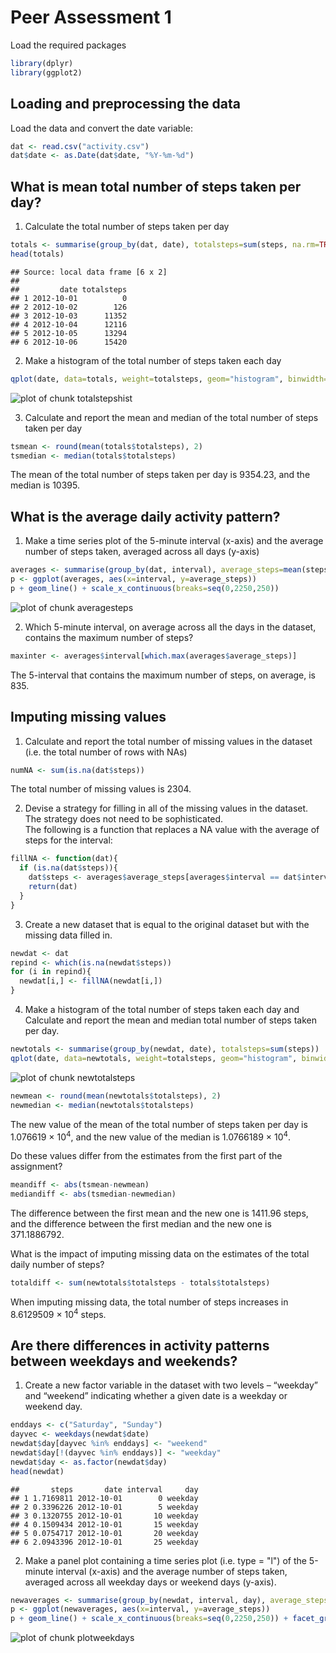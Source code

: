 Peer Assessment 1
========================================================

Load the required packages

```r
library(dplyr)
library(ggplot2)
```

## Loading and preprocessing the data

Load the data and convert the date variable:

```r
dat <- read.csv("activity.csv")
dat$date <- as.Date(dat$date, "%Y-%m-%d")
```

## What is mean total number of steps taken per day?

1. Calculate the total number of steps taken per day

```r
totals <- summarise(group_by(dat, date), totalsteps=sum(steps, na.rm=TRUE))
head(totals)
```

```
## Source: local data frame [6 x 2]
## 
##         date totalsteps
## 1 2012-10-01          0
## 2 2012-10-02        126
## 3 2012-10-03      11352
## 4 2012-10-04      12116
## 5 2012-10-05      13294
## 6 2012-10-06      15420
```

2. Make a histogram of the total number of steps taken each day

```r
qplot(date, data=totals, weight=totalsteps, geom="histogram", binwidth=1)
```

![plot of chunk totalstepshist](figure/totalstepshist-1.png) 

3. Calculate and report the mean and median of the total number of steps taken per day

```r
tsmean <- round(mean(totals$totalsteps), 2)
tsmedian <- median(totals$totalsteps)
```
The mean of the total number of steps taken per day is 9354.23, and the median is 10395.

## What is the average daily activity pattern?

1. Make a time series plot of the 5-minute interval (x-axis) and the average number of steps taken, averaged across all days (y-axis)

```r
averages <- summarise(group_by(dat, interval), average_steps=mean(steps, na.rm=TRUE))
p <- ggplot(averages, aes(x=interval, y=average_steps))
p + geom_line() + scale_x_continuous(breaks=seq(0,2250,250))
```

![plot of chunk averagesteps](figure/averagesteps-1.png) 

2. Which 5-minute interval, on average across all the days in the dataset, contains the maximum number of steps?

```r
maxinter <- averages$interval[which.max(averages$average_steps)]
```
The 5-interval that contains the maximum number of steps, on average, is 835.

## Imputing missing values
1. Calculate and report the total number of missing values in the dataset (i.e. the total number of rows with NAs)

```r
numNA <- sum(is.na(dat$steps))
```
The total number of missing values is 2304.

2. Devise a strategy for filling in all of the missing values in the dataset. The strategy does not need to be sophisticated.   
The following is a function that replaces a NA value with the average of steps for the interval:

```r
fillNA <- function(dat){
  if (is.na(dat$steps)){
    dat$steps <- averages$average_steps[averages$interval == dat$interval]
    return(dat)
  }
}
```

3. Create a new dataset that is equal to the original dataset but with the missing data filled in.

```r
newdat <- dat
repind <- which(is.na(newdat$steps))
for (i in repind){
  newdat[i,] <- fillNA(newdat[i,])
}
```

4. Make a histogram of the total number of steps taken each day and Calculate and report the mean and median total number of steps taken per day.

```r
newtotals <- summarise(group_by(newdat, date), totalsteps=sum(steps))
qplot(date, data=newtotals, weight=totalsteps, geom="histogram", binwidth=1)
```

![plot of chunk newtotalsteps](figure/newtotalsteps-1.png) 

```r
newmean <- round(mean(newtotals$totalsteps), 2)
newmedian <- median(newtotals$totalsteps)
```
The new value of the mean of the total number of steps taken per day is 1.076619 &times; 10<sup>4</sup>, and the new value of the median is 1.0766189 &times; 10<sup>4</sup>.

Do these values differ from the estimates from the first part of the assignment? 

```r
meandiff <- abs(tsmean-newmean)
mediandiff <- abs(tsmedian-newmedian)
```
The difference between the first mean and the new one is 1411.96 steps, and the difference between the first median and the new one is 371.1886792.

What is the impact of imputing missing data on the estimates of the total daily number of steps?

```r
totaldiff <- sum(newtotals$totalsteps - totals$totalsteps)
```
When imputing missing data, the total number of steps increases in 8.6129509 &times; 10<sup>4</sup> steps.

## Are there differences in activity patterns between weekdays and weekends?
1. Create a new factor variable in the dataset with two levels – “weekday” and “weekend” indicating whether a given date is a weekday or weekend day.

```r
enddays <- c("Saturday", "Sunday")
dayvec <- weekdays(newdat$date)
newdat$day[dayvec %in% enddays] <- "weekend"
newdat$day[!(dayvec %in% enddays)] <- "weekday"
newdat$day <- as.factor(newdat$day)
head(newdat)
```

```
##       steps       date interval     day
## 1 1.7169811 2012-10-01        0 weekday
## 2 0.3396226 2012-10-01        5 weekday
## 3 0.1320755 2012-10-01       10 weekday
## 4 0.1509434 2012-10-01       15 weekday
## 5 0.0754717 2012-10-01       20 weekday
## 6 2.0943396 2012-10-01       25 weekday
```

2. Make a panel plot containing a time series plot (i.e. type = "l") of the 5-minute interval (x-axis) and the average number of steps taken, averaged across all weekday days or weekend days (y-axis). 

```r
newaverages <- summarise(group_by(newdat, interval, day), average_steps=mean(steps, na.rm=TRUE))
p <- ggplot(newaverages, aes(x=interval, y=average_steps))
p + geom_line() + scale_x_continuous(breaks=seq(0,2250,250)) + facet_grid(day ~ .)
```

![plot of chunk plotweekdays](figure/plotweekdays-1.png) 
